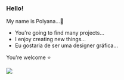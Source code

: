 ### Hello!

My name is Polyana...💜

- You're going to find many projects...
- I enjoy creating new things...
- Eu gostaria de ser uma designer gráfica...

 You're welcome ⭐

![](https://media.tenor.com/NuNexE3gQVcAAAAM/gaming-cat-gaming-kitten.gif)
